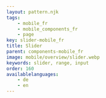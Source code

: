 ```yaml
---
layout: pattern.njk
tags: 
    - mobile_fr
    - mobile_components_fr
    - page
key: slider-mobile_fr
title: Slider
parent: components-mobile_fr
image: mobile/overview/slider.webp
keywords: slider, range, input
order: 160
availablelanguages: 
    - de
    - en
---
```


